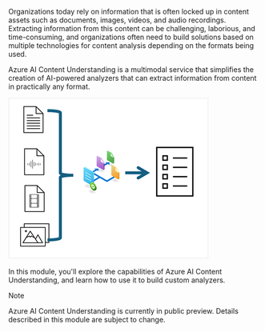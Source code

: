Organizations today rely on information that is often locked up in content assets such as documents, images, videos, and audio recordings. Extracting information from this content can be challenging, laborious, and time-consuming, and organizations often need to build solutions based on multiple technologies for content analysis depending on the formats being used.

Azure AI Content Understanding is a multimodal service that simplifies the creation of AI-powered analyzers that can extract information from content in practically any format.

![Diagram of Azure AI Content Understanding extracting information from documents, audio files, videos, and images.](../media/content-understanding.png)

In this module, you'll explore the capabilities of Azure AI Content Understanding, and learn how to use it to build custom analyzers.

> [!NOTE]
> Azure AI Content Understanding is currently in public preview. Details described in this module are subject to change.
